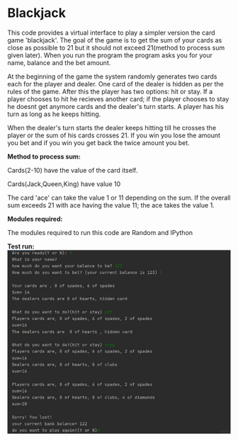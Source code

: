 # Blackjack

This code provides a virtual interface to play a simpler version the card game 'blackjack'. The goal of the game is to get the sum of your cards as close as possible to 21 but it should not exceed 21(method to process sum given later). When you run the program the program asks you for your name, balance and the bet amount. 

At the beginning of the game the system randomly generates two cards each for the player and dealer. One card of the dealer is hidden as per the rules of the game. After this the player has two options: hit or stay. If a player chooses to hit he recieves another card; if the player chooses to stay he doesnt get anymore cards and the dealer's turn starts. A player has his turn as long as he keeps hitting. 

When the dealer's turn starts the dealer keeps hitting till he crosses the player or the sum of his cards crosses 21. If you win you lose the amount you bet and if you win you get back the twice amount you bet.

<b>Method to process sum:</b>

Cards(2-10) have the value of the card itself.

Cards(Jack,Queen,King) have value 10

The card 'ace' can take the value 1 or 11 depending on the sum. If the overall sum exceeds 21 with ace having the value 11; the ace takes the value 1.

<b>Modules required:</b>

The modules required to run this code are Random and IPython

<b>Test run:</b>
![](images/test_output_blackjack.JPG)
